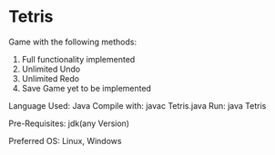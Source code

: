 # Tetris
Game with the following methods:
1. Full functionality implemented
2. Unlimited Undo
3. Unlimited Redo 
4. Save Game yet to be implemented

Language Used: Java
Compile with: javac Tetris.java
Run: java Tetris

Pre-Requisites: jdk(any Version)

Preferred OS: Linux, Windows
